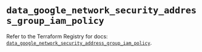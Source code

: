 # `data_google_network_security_address_group_iam_policy`

Refer to the Terraform Registry for docs: [`data_google_network_security_address_group_iam_policy`](https://registry.terraform.io/providers/hashicorp/google-beta/6.12.0/docs/data-sources/google_network_security_address_group_iam_policy).
